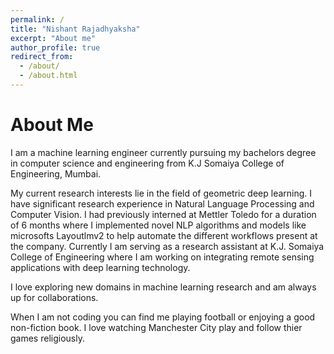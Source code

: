 ```yaml
---
permalink: /
title: "Nishant Rajadhyaksha"
excerpt: "About me"
author_profile: true
redirect_from: 
  - /about/
  - /about.html
---
```


About Me
======
I am a machine learning engineer currently pursuing my bachelors degree in computer science and engineering from K.J Somaiya College of Engineering, Mumbai.

My current research interests lie in the field of geometric deep learning. I have significant research experience in Natural Language Processing and Computer Vision. I had previously interned at Mettler Toledo for a duration of 6 months where I implemented novel NLP algorithms and models like microsofts Layoutlmv2 to help automate the different workflows present at the company. Currently I am serving as a research assistant at K.J. Somaiya College of Engineering where I am working on integrating remote sensing applications with deep learning technology.

I love exploring new domains in machine learning research and am always up for collaborations.

When I am not coding you can find me playing football or enjoying a good non-fiction book. I love watching Manchester City play and follow thier games religiously.


